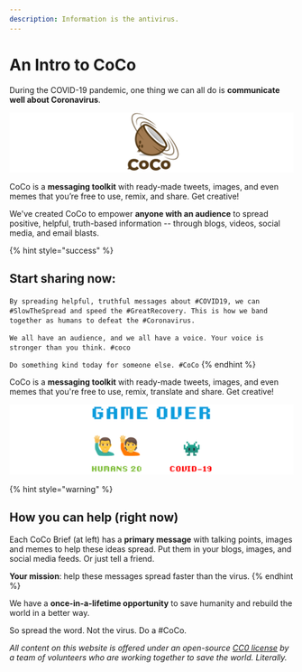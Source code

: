 ```yaml
---
description: Information is the antivirus.
---
```


# An Intro to CoCo

During the COVID-19 pandemic, one thing we can all do is **communicate well about Coronavirus**.

![Coronavirus + Communication = CoCo.](.gitbook/assets/coco-logo-wide.png)

CoCo is a **messaging toolkit** with ready-made tweets, images, and even memes that you’re free to use, remix, and share. Get creative!

We've created CoCo to empower **anyone with an audience** to spread positive, helpful, truth-based information -- through blogs, videos, social media, and email blasts.

{% hint style="success" %}
## **Start sharing now:**

`By spreading helpful, truthful messages about #COVID19, we can #SlowTheSpread and speed the #GreatRecovery. This is how we band together as humans to defeat the #Coronavirus.`

`We all have an audience, and we all have a voice. Your voice is stronger than you think. #coco`

`Do something kind today for someone else. #CoCo`
{% endhint %}

CoCo is a **messaging toolkit** with ready-made tweets, images, and even memes that you're free to use, remix, translate and share. Get creative!

![If we work together, we will win.](.gitbook/assets/game-over.PNG)

{% hint style="warning" %}
## **How you can help \(right now\)**

Each CoCo Brief \(at left\) has a **primary message** with talking points, images and memes to help these ideas spread. Put them in your blogs, images, and social media feeds. Or just tell a friend. 

**Your mission**: help these messages spread faster than the virus.
{% endhint %}

We have a **once-in-a-lifetime opportunity** to save humanity and rebuild the world in a better way.

So spread the word. Not the virus. Do a \#CoCo.



_All content on this website is offered under an open-source_ [_CC0 license_](https://creativecommons.org/share-your-work/public-domain/cc0/) _by a team of volunteers who are working together to save the world. Literally._

